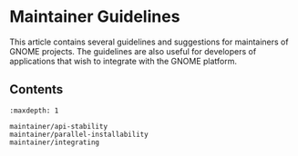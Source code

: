 # Maintainer Guidelines

This article contains several guidelines and suggestions for maintainers of
GNOME projects. The guidelines are also useful for developers of applications
that wish to integrate with the GNOME platform.

## Contents

```{toctree}
:maxdepth: 1

maintainer/api-stability
maintainer/parallel-installability
maintainer/integrating
```
